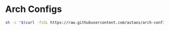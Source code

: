# Arch Configs

```bash
sh -c "$(curl -fsSL https://raw.githubusercontent.com/astaos/arch-configs/master/install_system.sh)"
```
